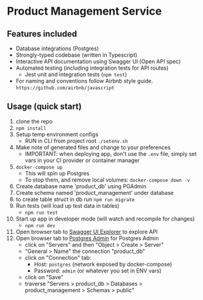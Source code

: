 # Product Management Service

## Features included
 * Database integrations (Postgres)
 * Strongly-typed codebase (written in Typescript)
 * Interactive API documentation using Swagger UI (Open API spec)
 * Automated testing (including integration tests for API routes)
   * Jest unit and integration tests (`npm test`)
 * For naming and conventions follow Airbnb style guide.
   `https://github.com/airbnb/javascript`

## Usage (quick start)
 1. clone the repo
 2. `npm install`
 3. Setup temp environment configs
    * RUN in CLI from project root `./setenv.sh`
 4. Make note of generated files and change to your preferences
    * IMPORTANT: when deploying app, don't use the `.env` file, simply set vars in your CI provider or container manager
 5. `docker-compose up`
    * This will spin up Postgres
    * To stop them, and remove local volumes: `docker-compose down -v`
 6. Create database name 'product_db' using PGAdmin
 7. Create schema named 'product_management' under database
 8. to create table struct in db run
    `npm run migrate`
 6. Run tests (will load up test data in tables)
    * `npm run test`
 7. Start up app in developer mode (will watch and recompile for changes)
    * `npm run dev`
 8. Open browser tab to [Swagger UI Explorer](http://localhost:3000/api-docs) to explore API
 9. Open browser tab to [Postgres Admin](http://localhost:9090/browser) for Postgres Admin
     * click on "Servers" and then "Object > Create > Server"
     * "General > Name" the connection "product_db"
     * click on "Connection" tab:
       * Host: `postgres` (network exposed by docker-compose)
       * Password: `admin` (or whatever you set in ENV vars)
     * click on "Save"
     * traverse "Servers > product_db > Databases > product_management > Schemas > public"

